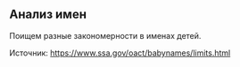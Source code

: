## Анализ имен

Поищем разные закономерности в именах детей.

Источник: https://www.ssa.gov/oact/babynames/limits.html
